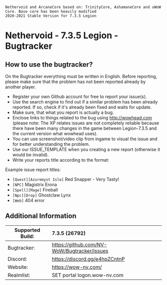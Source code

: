     Nethervoid and ArcaneCore based on: TrinityCore, AshamaneCore and uWoW Core. Base core has been heavily modified   
    2020-2021 Stable Version for 7.3.5 Legion       

Nethervoid - 7.3.5 Legion - Bugtracker
=======================================

How to use the bugtracker?
-------------------------
On the Bugtracker everything must be written in English. Before reporting, please make sure that the problem has not been reported already by another player.

 - Register your own Github account for free to report your issue(s).
 - Use the search engine to find out if a similar problem has been already reported. If so, check if it's already been fixed and waits for update.
 - Make sure, that what you report is actually a bug.
 - Enclose links to things related to the bug using http://wowhead.com (please note: The XP relates issues are not completely reliable because there have been many changes in the game between Legion-7.3.5 and the current version what wowhead uses).
 - You can use screenshot/video clip from ingame to visual the issue and for better understanding the problem.
 - Use our ISSUE_TEMPLATE when you creating a new report (otherwise it would be invalid).
 - Write your reports title according to the format:<br>
 
 Example issue report titles:
  * `[Quest][Azuremyst Isle]` Red Snapper - Very Tasty!<br>
  * `[NPC]` Magistrix Erona<br>
  * `[Spell][Mage]` Fireball<br>
  * `[Npc][Drop]` Ghostclaw Lynx<br>
  * `[Web]` 404 error


Additional Information
-------------------------

| Supported Build:  | 7.3.5 (26792)                                     |
|-------------------|:--------------------------------------------------|
| Bugtracker:       | https://github.com/NV-WoW/Bugtracker/issues        |
| Discord:          | https://discord.gg/e4hpZCntnP                      |
| Website:          | https://wow-nv.com/                                |
| Realmlist:        | SET portal logon.wow-nv.com                        |
